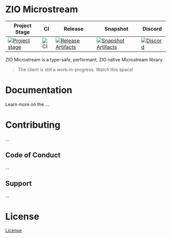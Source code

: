 # ZIO Microstream

| Project Stage | CI | Release | Snapshot | Discord |
| --- | --- | --- | --- | --- |
| [![Project stage][Stage]][Stage-Page] | ![CI][Badge-CI] | [![Release Artifacts][Badge-SonatypeReleases]][Link-SonatypeReleases] | [![Snapshot Artifacts][Badge-SonatypeSnapshots]][Link-SonatypeSnapshots] | [![Discord][Badge-Discord]][Link-Discord] |

ZIO Microstream is a type-safe, performant, ZIO native Microstream library.

> The client is still a work-in-progress. Watch this space!
# Documentation

Learn more on the ...

# Contributing

...

## Code of Conduct

...

## Support

...

# License

[License](LICENSE)

[Badge-CI]: https://github.com/zio/zio-redis/workflows/CI/badge.svg
[Badge-Discord]: https://img.shields.io/discord/629491597070827530?logo=discord
[Badge-SonatypeReleases]: https://img.shields.io/nexus/r/https/oss.sonatype.org/dev.zio/zio-redis_2.12.svg
[Badge-SonatypeSnapshots]: https://img.shields.io/nexus/s/https/oss.sonatype.org/dev.zio/zio-redis_2.12.svg
[Link-Discord]: https://discord.gg/2ccFBr4
[Link-SonatypeReleases]: https://oss.sonatype.org/content/repositories/releases/dev/zio/zio-redis_2.12/
[Link-SonatypeSnapshots]: https://oss.sonatype.org/content/repositories/snapshots/dev/zio/zio-redis_2.12/
[Stage]: https://img.shields.io/badge/Project%20Stage-Experimental-yellow.svg
[Stage-Page]: https://github.com/zio/zio/wiki/Project-Stages